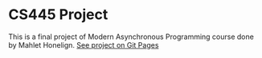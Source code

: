 # CS445 Project

This is a final project of Modern Asynchronous Programming course done by Mahlet Honelign.
[See project on Git Pages](https://amayah2021.github.io/cs445-project/)
